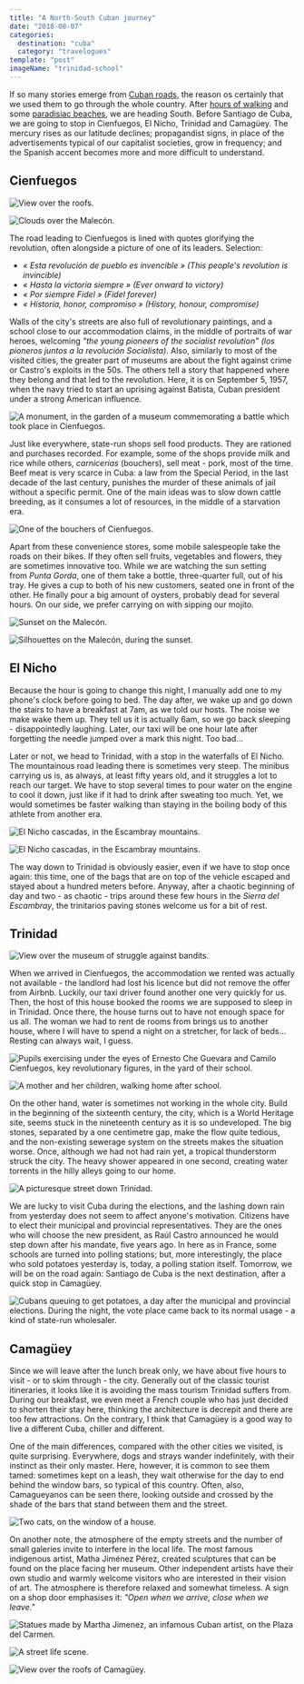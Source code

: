 ```yaml
---
title: "A North-South Cuban journey"
date: "2018-08-07"
categories:
  destination: "cuba"
  category: "travelogues"
template: "post"
imageName: "trinidad-school"
---
```


If so many stories emerge from [Cuban roads](/en/from-cuban-roads), the reason
os certainly that we used them to go through the whole country. After 
[hours of walking](/en/in-the-viñales-valley) and some 
[paradisiac beaches](/en/women-s-day-in-the-bay-of-pigs), we are heading South. 
Before Santiago de Cuba, we are going to stop in Cienfuegos, El Nicho, Trinidad 
and Camagüey. The mercury rises as our latitude declines; propagandist signs, 
in place of the advertisements typical of our capitalist societies, grow in 
frequency; and the Spanish accent becomes more and more difficult to understand.

## Cienfuegos

![View over the roofs.](../../../images/cuba/cienfuegos-roofs.jpg "Roofs of Cienfuegos")

![Clouds over the Malecón.](../../../images/cuba/cienfuegos-malecon.jpg "The Malecón of Cienfuegos")

The road leading to Cienfuegos is lined with quotes glorifying the revolution, often alongside a picture of one of its leaders. Selection:

- _« Esta revolución de pueblo es invencible » (This people's revolution is invincible)_
- _« Hasta la victoria siempre » (Ever onward to victory)_
- _« Por siempre Fidel » (Fidel forever)_
- _« Historia, honor, compromiso » (History, honour, compromise)_

Walls of the city's streets are also full of revolutionary paintings, and a school close to our accommodation claims, in the middle of portraits of war heroes, welcoming _"the young pioneers of the socialist revolution" (los pioneros juntos a la revolución Socialista)_. Also, similarly to most of the visited cities, the greater part of museums are about the fight against crime or Castro's exploits in the 50s. The others tell a story that happened where they belong and that led to the revolution. Here, it is on September 5, 1957, when the navy tried to start an uprising against Batista, Cuban president under a strong American influence.

![A monument, in the garden of a museum commemorating a battle which took place in Cienfuegos.](../../../images/cuba/cienfuegos-museum.jpg "A memorial")

Just like everywhere, state-run shops sell food products. They are rationed and purchases recorded. For example, some of the shops provide milk and rice while others, _carnicerías_ (bouchers), sell meat - pork, most of the time. Beef meat is very scarce in Cuba: a law from the Special Period, in the last decade of the last century, punishes the murder of these animals of jail without a specific permit. One of the main ideas was to slow down cattle breeding, as it consumes a lot of resources, in the middle of a starvation era.

![One of the bouchers of Cienfuegos.](../../../images/cuba/cienfuegos-boucher.jpg "A boucher")

Apart from these convenience stores, some mobile salespeople take the roads on their bikes. If they often sell fruits, vegetables and flowers, they are sometimes innovative too. While we are watching the sun setting from _Punta Gorda_, one of them take a bottle, three-quarter full, out of his tray. He gives a cup to both of his new customers, seated one in front of the other. He finally pour a big amount of oysters, probably dead for several hours. On our side, we prefer carrying on with sipping our mojito.

![Sunset on the Malecón.](../../../images/cuba/cienfuegos-sunset.jpg "Sunset")

![Silhouettes on the Malecón, during the sunset.](../../../images/cuba/cienfuegos-sunset-2.jpg "Silhouettes on the Malecón")

## El Nicho

Because the hour is going to change this night, I manually add one to my phone's clock before going to bed. The day after, we wake up and go down the stairs to have a breakfast at 7am, as we told our hosts. The noise we make wake them up. They tell us it is actually 6am, so we go back sleeping - disappointedly laughing. Later, our taxi will be one hour late after forgetting the needle jumped over a mark this night. Too bad...

Later or not, we head to Trinidad, with a stop in the waterfalls of El Nicho. The mountainous road leading there is sometimes very steep. The minibus carrying us is, as always, at least fifty years old, and it struggles a lot to reach our target. We have to stop several times to pour water on the engine to cool it down, just like if it had to drink after sweating too much. Yet, we would sometimes be faster walking than staying in the boiling body of this athlete from another era.

![El Nicho cascadas, in the Escambray mountains.](../../../images/cuba/el-nicho.jpg "El Nicho")

![El Nicho cascadas, in the Escambray mountains.](../../../images/cuba/el-nicho-2.jpg "El Nicho")

The way down to Trinidad is obviously easier, even if we have to stop once again: this time, one of the bags that are on top of the vehicle escaped and stayed about a hundred meters before. Anyway, after a chaotic beginning of day and two - as chaotic - trips around these few hours in the _Sierra del Escambray_, the trinitarios paving stones welcome us for a bit of rest.

## Trinidad

![View over the museum of struggle against bandits.](../../../images/cuba/trinidad-mountain.jpg "View over Trinidad")

When we arrived in Cienfuegos, the accommodation we rented was actually not available - the landlord had lost his licence but did not remove the offer from Airbnb. Luckily, our taxi driver found another one very quickly for us. Then, the host of this house booked the rooms we are supposed to sleep in in Trinidad. Once there, the house turns out to have not enough space for us all. The woman we had to rent de rooms from brings us to another house, where I will have to spend a night on a stretcher, for lack of beds... Resting can always wait, I guess.

![Pupils exercising under the eyes of Ernesto Che Guevara and Camilo Cienfuegos, key revolutionary figures, in the yard of their school.](../../../images/cuba/trinidad-school.jpg "School courtyard")

![A mother and her children, walking home after school.](../../../images/cuba/trinidad-street.jpg "A mother and her kids in the street")

On the other hand, water is sometimes not working in the whole city. Build in the beginning of the sixteenth century, the city, which is a World Heritage site, seems stuck in the nineteenth century as it is so undeveloped. The big stones, separated by a one centimetre gap, make the flow quite tedious, and the non-existing sewerage system on the streets makes the situation worse. Once, although we had not had rain yet, a tropical thunderstorm struck the city. The heavy shower appeared in one second, creating water torrents in the hilly alleys going to our home.

![A picturesque street down Trinidad.](../../../images/cuba/trinidad-street-2.jpg "A picturesque street")

We are lucky to visit Cuba during the elections, and the lashing down rain from yesterday does not seem to affect anyone's motivation. Citizens have to elect their municipal and provincial representatives. They are the ones who will choose the new president, as Raúl Castro announced he would step down after his mandate, five years ago. In here as in France, some schools are turned into polling stations; but, more interestingly, the place who sold potatoes yesterday is, today, a polling station itself. Tomorrow, we will be on the road again: Santiago de Cuba is the next destination, after a quick stop in Camagüey.

![Cubans queuing to get potatoes, a day after the municipal and provincial elections. During the night, the vote place came back to its normal usage - a kind of state-run wholesaler.](../../../images/cuba/trinidad-market.jpg "A state-run wholesaler")

## Camagüey

Since we will leave after the lunch break only, we have about five hours to visit - or to skim through - the city. Generally out of the classic tourist itineraries, it looks like it is avoiding the mass tourism Trinidad suffers from. During our breakfast, we even meet a French couple who has just decided to shorten their stay here, thinking the architecture is decrepit and there are too few attractions. On the contrary, I think that Camagüey is a good way to live a different Cuba, chiller and different.

One of the main differences, compared with the other cities we visited, is quite surprising. Everywhere, dogs and strays wander indefinitely, with their instinct as their only master. Here, however, it is common to see them tamed: sometimes kept on a leash, they wait otherwise for the day to end behind the window bars, so typical of this country. Often, also, Camagueyanos can be seen there, looking outside and crossed by the shade of the bars that stand between them and the street.

![Two cats, on the window of a house.](../../../images/cuba/camaguey-cats.jpg "Two cats")

On another note, the atmosphere of the empty streets and the number of small galeries invite to interfere in the local life. The most famous indigenous artist, Matha Jiménez Pérez, created sculptures that can be found on the place facing her museum. Other independent artists have their own studio and warmly welcome visitors who are interested in their vision of art. The atmosphere is therefore relaxed and somewhat timeless. A sign on a shop door emphasises it: _"Open when we arrive, close when we leave."_

![Statues made by Martha Jimenez, an infamous Cuban artist, on the Plaza del Carmen.](../../../images/cuba/camaguey-statues.jpg "Plaza del Carmen")

![A street life scene.](../../../images/cuba/camaguey-street.jpg "Life scene")

![View over the roofs of Camagüey.](../../../images/cuba/camaguey-roofs.jpg "Roofs of Camagüey")
